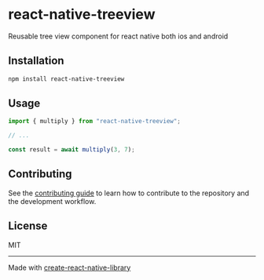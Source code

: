# react-native-treeview
Reusable tree view component for react native both ios and android
## Installation

```sh
npm install react-native-treeview
```

## Usage

```js
import { multiply } from "react-native-treeview";

// ...

const result = await multiply(3, 7);
```

## Contributing

See the [contributing guide](CONTRIBUTING.md) to learn how to contribute to the repository and the development workflow.

## License

MIT

---

Made with [create-react-native-library](https://github.com/callstack/react-native-builder-bob)
